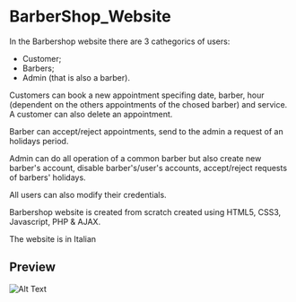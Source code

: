 # BarberShop_Website
In the Barbershop website there are 3 cathegorics of users:
- Customer;
- Barbers; 
- Admin (that is also a barber).

Customers can book a new appointment specifing date, barber, hour (dependent on the others appointments of the chosed barber) and service. A customer can also delete an appointment.

Barber can accept/reject appointments, send to the admin a request of an holidays period.

Admin can do all operation of a common barber but also create new barber's account, disable barber's/user's accounts, accept/reject requests of barbers' holidays.

All users can also modify their credentials.

Barbershop website is created from scratch created using HTML5, CSS3, Javascript, PHP & AJAX.

The website is in Italian

## Preview
![Alt Text](site_usage.gif)
